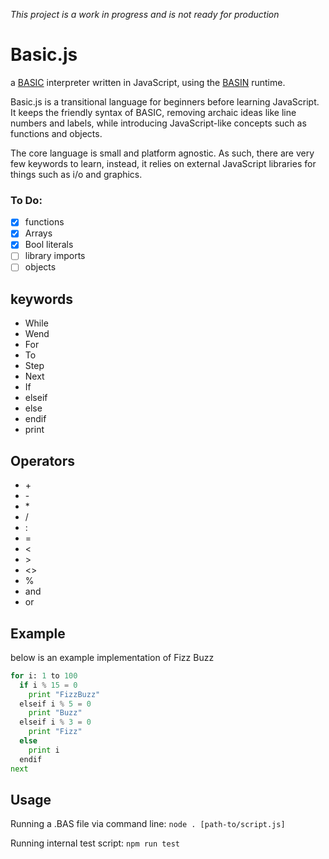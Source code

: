 _This project is a work in progress and is not ready for production_

# Basic.js

a [BASIC](https://en.wikipedia.org/wiki/BASIC) interpreter written in JavaScript, using the [BASIN](https://github.com/DanFessler/basin) runtime.

Basic.js is a transitional language for beginners before learning JavaScript. It keeps the friendly syntax of BASIC, removing archaic ideas like line numbers and labels, while introducing JavaScript-like concepts such as functions and objects.

The core language is small and platform agnostic. As such, there are very few keywords to learn, instead, it relies on external JavaScript libraries for things such as i/o and graphics.

### To Do:

- [x] functions
- [x] Arrays
- [x] Bool literals
- [ ] library imports
- [ ] objects

## keywords

- While
- Wend
- For
- To
- Step
- Next
- If
- elseif
- else
- endif
- print

## Operators

- \+
- \-
- \*
- /
- :
- =
- <
- \>
- <>
- %
- and
- or

## Example

below is an example implementation of Fizz Buzz

```python
for i: 1 to 100
  if i % 15 = 0
    print "FizzBuzz"
  elseif i % 5 = 0
    print "Buzz"
  elseif i % 3 = 0
    print "Fizz"
  else
    print i
  endif
next
```

## Usage

Running a .BAS file via command line:
`node . [path-to/script.js]`

Running internal test script:
`npm run test`
